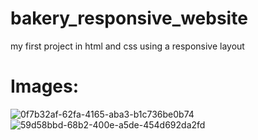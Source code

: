 # bakery_responsive_website
my first project in html and css using a responsive layout

# Images:
![0f7b32af-62fa-4165-aba3-b1c736be0b74](https://user-images.githubusercontent.com/102917070/233185628-0f6b062f-10b0-486e-ac32-167df3e3b40d.jpg)
![59d58bbd-68b2-400e-a5de-454d692da2fd](https://user-images.githubusercontent.com/102917070/233185658-f50d9f98-9656-4395-84d8-f09b48ca2f5c.jpg)

